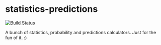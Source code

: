 # statistics-predictions

[![Build Status](https://travis-ci.org/lucasmauro/statistics-predictions.svg?branch=master)](https://travis-ci.org/lucasmauro/statistics-predictions)

A bunch of statistics, probability and predictions calculators.
Just for the fun of it. :)



